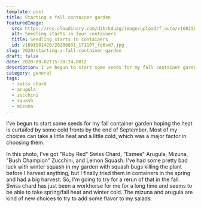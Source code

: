 ```yaml
---
template: post
title: Starting a fall container garden
featuredImage:
  src: https://res.cloudinary.com/dibrkdu2g/image/upload/f_auto/v1601581420/20200831_171107_fq6sm7.jpg
  alt: Seedling starts in four containers
  title: Seedling starts in containers
  id: v1601581420/20200831_171107_fq6sm7.jpg
slug: 2020/starting-a-fall-container-garden
draft: false
date: 2020-09-02T15:20:24.881Z
description: I've begun to start some seeds for my fall container garden.
category: general
tags:
  - swiss chard
  - arugula
  - zucchini
  - squash
  - mizuna
---
```

I've begun to start some seeds for my fall container garden hoping the heat is curtailed by some cold fronts by the end of September. Most of my choices can take a little heat and a little cold, which was a major factor in choosing them.

In this photo, I've got "Ruby Red" Swiss Chard, "Esmee" Arugula, Mizuna, "Bush Champion" Zucchini, and Lemon Squash. I've had some pretty bad luck with winter squash in my garden with squash bugs killing the plant before I harvest anything, but I finally tried them in containers in the spring and had a big harvest. So, I'm going to try for a rerun of that in the fall. Swiss chard has just been a workhorse for me for a long time and seems to be able to take spring/fall heat and winter cold. The mizuna and arugula are kind of new choices to try to add some flavor to my salads.